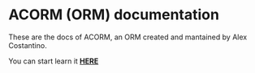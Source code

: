 # ACORM (ORM) documentation
These are the docs of ACORM, an ORM created and mantained by Alex Costantino.

You can start learn it [**HERE**](blob/main/docs/database.md)
